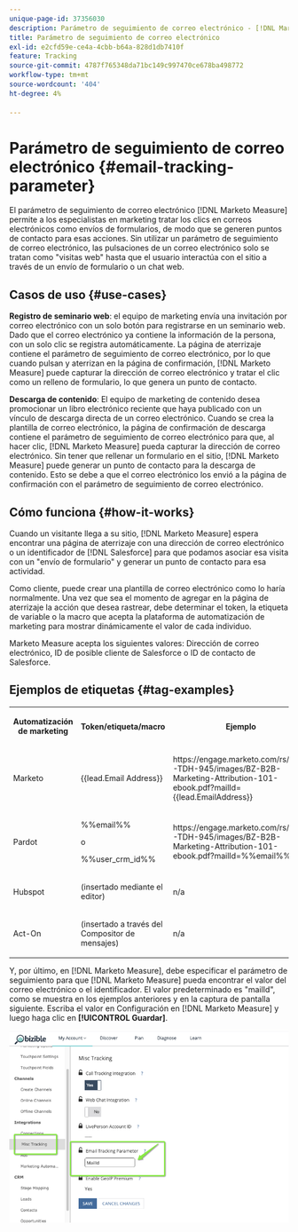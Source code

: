 ```yaml
---
unique-page-id: 37356030
description: Parámetro de seguimiento de correo electrónico - [!DNL Marketo Measure]
title: Parámetro de seguimiento de correo electrónico
exl-id: e2cfd59e-ce4a-4cbb-b64a-828d1db7410f
feature: Tracking
source-git-commit: 4787f765348da71bc149c997470ce678ba498772
workflow-type: tm+mt
source-wordcount: '404'
ht-degree: 4%

---
```


# Parámetro de seguimiento de correo electrónico {#email-tracking-parameter}

El parámetro de seguimiento de correo electrónico [!DNL Marketo Measure] permite a los especialistas en marketing tratar los clics en correos electrónicos como envíos de formularios, de modo que se generen puntos de contacto para esas acciones. Sin utilizar un parámetro de seguimiento de correo electrónico, las pulsaciones de un correo electrónico solo se tratan como &quot;visitas web&quot; hasta que el usuario interactúa con el sitio a través de un envío de formulario o un chat web.

## Casos de uso  {#use-cases}

**Registro de seminario web**: el equipo de marketing envía una invitación por correo electrónico con un solo botón para registrarse en un seminario web. Dado que el correo electrónico ya contiene la información de la persona, con un solo clic se registra automáticamente. La página de aterrizaje contiene el parámetro de seguimiento de correo electrónico, por lo que cuando pulsan y aterrizan en la página de confirmación, [!DNL Marketo Measure] puede capturar la dirección de correo electrónico y tratar el clic como un relleno de formulario, lo que genera un punto de contacto.

**Descarga de contenido**: El equipo de marketing de contenido desea promocionar un libro electrónico reciente que haya publicado con un vínculo de descarga directa de un correo electrónico. Cuando se crea la plantilla de correo electrónico, la página de confirmación de descarga contiene el parámetro de seguimiento de correo electrónico para que, al hacer clic, [!DNL Marketo Measure] pueda capturar la dirección de correo electrónico. Sin tener que rellenar un formulario en el sitio, [!DNL Marketo Measure] puede generar un punto de contacto para la descarga de contenido. Esto se debe a que el correo electrónico los envió a la página de confirmación con el parámetro de seguimiento de correo electrónico.

## Cómo funciona {#how-it-works}

Cuando un visitante llega a su sitio, [!DNL Marketo Measure] espera encontrar una página de aterrizaje con una dirección de correo electrónico o un identificador de [!DNL Salesforce] para que podamos asociar esa visita con un &quot;envío de formulario&quot; y generar un punto de contacto para esa actividad.

Como cliente, puede crear una plantilla de correo electrónico como lo haría normalmente. Una vez que sea el momento de agregar en la página de aterrizaje la acción que desea rastrear, debe determinar el token, la etiqueta de variable o la macro que acepta la plataforma de automatización de marketing para mostrar dinámicamente el valor de cada individuo.

Marketo Measure acepta los siguientes valores: Dirección de correo electrónico, ID de posible cliente de Salesforce o ID de contacto de Salesforce.

## Ejemplos de etiquetas {#tag-examples}

<table> 
 <colgroup> 
  <col> 
  <col> 
  <col> 
  <col> 
 </colgroup> 
 <tbody> 
  <tr> 
   <th><p>Automatización de marketing</p></th> 
   <th><p>Token/etiqueta/macro </p></th> 
   <th><p>Ejemplo</p></th> 
   <th><p>Material de apoyo</p></th> 
  </tr> 
  <tr> 
   <td><p>Marketo</p></td> 
   <td><p>{{lead.Email Address}} </p></td> 
   <td><p>https://engage.marketo.com/rs/460-TDH-945/images/BZ-B2B-Marketing-Attribution-101-ebook.pdf?mailId={{lead.EmailAddress}}</p></td> 
   <td><p>https://experienceleague.adobe.com/docs/marketo/using/product-docs/demand-generation/landing-pages/personalizing-landing-pages/tokens-overview.html</p></td> 
  </tr> 
  <tr> 
   <td><p>Pardot</p></td> 
   <td><p>%%email%% </p><p>o</p><p>%%user_crm_id%%</p></td> 
   <td><p>https://engage.marketo.com/rs/460-TDH-945/images/BZ-B2B-Marketing-Attribution-101-ebook.pdf?mailId=%%email%%</p></td> 
   <td><p>https://help.salesforce.com/s/articleView?language=en_US&amp;id=pardot_variable_tags_reference.htm&amp;type=5</p></td> 
  </tr> 
  <tr> 
   <td><p>Hubspot</p></td> 
   <td><p>(insertado mediante el editor)</p></td> 
   <td><p>n/a</p></td> 
   <td><p>https://knowledge.hubspot.com/website-pages/personalize-your-content</p></td> 
  </tr> 
  <tr> 
   <td><p>Act-On</p></td> 
   <td><p>(insertado a través del Compositor de mensajes)</p></td> 
   <td><p>n/a</p></td> 
   <td><p>https://connect.act-on.com/hc/en-us/articles/360033436074-How-to-Personalize-Email-Content-with-CRM-Data</p></td> 
  </tr> 
 </tbody> 
</table>

Y, por último, en [!DNL Marketo Measure], debe especificar el parámetro de seguimiento para que [!DNL Marketo Measure] pueda encontrar el valor del correo electrónico o el identificador. El valor predeterminado es &quot;mailId&quot;, como se muestra en los ejemplos anteriores y en la captura de pantalla siguiente. Escriba el valor en Configuración en [!DNL Marketo Measure] y luego haga clic en **[!UICONTROL Guardar]**.

![](assets/one.png)
